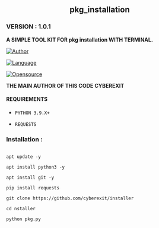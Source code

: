 <h2 align="center"> pkg_installation </h2>

<h3>VERSION : 1.0.1</h3>

**A SIMPLE TOOL KIT FOR pkg installation WITH TERMINAL.**

[![Author](https://img.shields.io/badge/Author-Cyberexit-blue)](https://github.com/cyberexit)

[![Language](https://img.shields.io/badge/Written%20in-Python3-blue)](#)

[![Opensource](https://img.shields.io/badge/Open%20Source-Yes-green)](#)

**THE MAIN AUTHOR OF THIS CODE CYBEREXIT**

#### REQUIREMENTS

* `PYTHON 3.9.X+`

* `REQUESTS`

### Installation :

```

apt update -y

apt install python3 -y

apt install git -y

pip install requests

git clone https://github.com/cyberexit/installer

cd nstaller

python pkg.py
